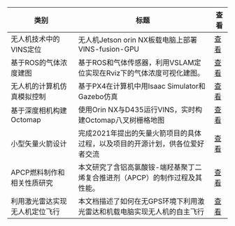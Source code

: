 |类别|标题|查看|
|-|-|-|
| 无人机技术中的VINS定位   | 无人机Jetson orin NX板载电脑上部署VINS-fusion-GPU  | [查看](https://www.aspiringcode.com/content?id=17194964723872) |
| 基于ROS的气体浓度建图    | 基于ROS和气体传感器，利用VSLAM定位实现在Rviz下的气体浓度可视化建图。 | [查看](https://www.aspiringcode.com/content?id=17195432530166) |
| 无人机的计算机仿真模拟控制   | 基于PX4在计算机中用Isaac Simulator和Gazebo仿真      | [查看](https://www.aspiringcode.com/content?id=17269203938591) |
| 基于深度相机构建Octomap | 使用Orin NX与D435运行VINS，实时构建Octomap八叉树栅格地图  | [查看](https://www.aspiringcode.com/content?id=17269233805160) |
| 小型矢量火箭设计        | 完成2021年提出的矢量火箭项目的具体过程，以及项目的开源计划，供各位爱好者交流 | [查看](https://www.aspiringcode.com/content?id=17269239234485) |
| APCP燃料制作和相关性质研究 | 本文研究了含铝高氯酸铵-端羟基聚丁二烯复合推进剂（APCP）的制作过程及其性能。 | [查看](https://www.aspiringcode.com/content?id=17270883436532) |
| 利用激光雷达实现无人机定位飞行 | 本文档描述了如何在无GPS环境下利用激光雷达和机载电脑实现无人机的自主飞行    | [查看](https://www.aspiringcode.com/content?id=17306450647912) |
